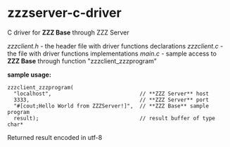 # zzzserver-c-driver
C driver for **ZZZ Base** through ZZZ Server

*zzzclient.h* - the header file with driver functions declarations
*zzzclient.c* - the file with driver functions implementations
*main.c* - sample access to **ZZZ Base** through function "zzzclient_zzzprogram"

**sample usage:**
~~~~~~~~
zzzclient_zzzprogram(
  "localhost",                            // **ZZZ Server** host
  3333,                                   // **ZZZ Server** port
  "#[cout;Hello World from ZZZServer!]",  // **ZZZ Base** sample program
  result);                                // result buffer of type char*
~~~~~~~~

Returned result encoded in utf-8

